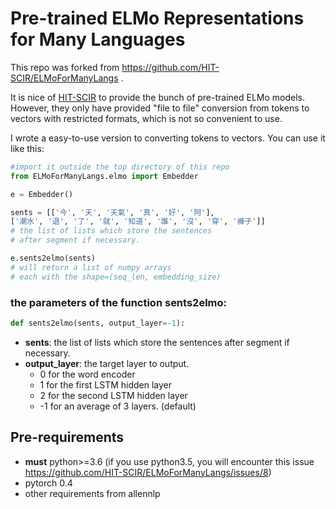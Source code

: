 Pre-trained ELMo Representations for Many Languages
===================================================
This repo was forked from https://github.com/HIT-SCIR/ELMoForManyLangs .

It is nice of [HIT-SCIR](https://github.com/HIT-SCIR) to provide the bunch of pre-trained ELMo models. However, they only have provided "file to file" conversion from tokens to vectors with restricted formats, which is not so convenient to use.

I wrote a easy-to-use version to converting tokens to vectors. You can use it like this:

```python
#import it outside the top directory of this repo
from ELMoForManyLangs.elmo import Embedder

e = Embedder()

sents = [['今', '天', '天氣', '真', '好', '阿'],
['潮水', '退', '了', '就', '知道', '誰', '沒', '穿', '褲子']]
# the list of lists which store the sentences 
# after segment if necessary.

e.sents2elmo(sents)
# will return a list of numpy arrays 
# each with the shape=(seq_len, embedding_size)
```

### the parameters of the function sents2elmo:
```python
def sents2elmo(sents, output_layer=-1):
```
- **sents**: the list of lists which store the sentences after segment if necessary.
-  **output_layer**: the target layer to output. 
    -  0 for the word encoder
    -  1 for the first LSTM hidden layer
    -  2 for the second LSTM hidden layer
    -  -1 for an average of 3 layers. (default)


## Pre-requirements

* **must** python>=3.6 (if you use python3.5, you will encounter this issue https://github.com/HIT-SCIR/ELMoForManyLangs/issues/8) 
* pytorch 0.4
* other requirements from allennlp
